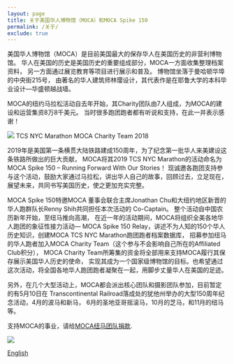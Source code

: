 ```yaml
---
layout: page
title: 关于美国华人博物馆（MOCA）和MOCA Spike 150
permalink: /关于/
exclude: true
---
```

美国华人博物馆（MOCA）是目前美国最大的保存华人在美国历史的非营利博物馆。
华人在美国的历史是美国历史的重要组成部分，MOCA一方面收集整理档案资料，
另一方面通过展览教育等项目进行展示和普及。
博物馆坐落于曼哈顿华埠的中央街215号，
由著名的华人建筑师林璎设计，其代表作是在耶鲁大学的本科毕业设计—华盛顿越战墙。

MOCA的纽约马拉松活动自去年开始，其Charity团队由7人组成，为MOCA的建设和运营集资8万8千美元。
当时很多跑团跑者都有听说和支持，在此一并表示感谢！

![](https://mocaspike150home.files.wordpress.com/2019/02/moca2018team.jpg)
TCS NYC Marathon MOCA Charity Team 2018

2019年是美国第一条横贯大陆铁路建成150周年，为了纪念第一批华人来美建设这条铁路所做出的巨大贡献，
MOCA将其2019 TCS NYC Marathon的活动命名为MOCA Spike 150 – Running Forward With Our Stories！
现诚邀各跑团支持参与这个活动，鼓励大家通过马拉松，讲出华人自己的故事，回顾过去，立足现在，
展望未来，共同书写美国历史，使之更加充实完整。


MOCA Spike 150特邀MOCA 董事会联合主席Jonathan Chu和大纽约地区新晋的华人跑群队长Renny Shih共同担任本次活动的 Co-Captain。
整个活动自中国农历新年开始，至纽马推向高潮， 在近一年的活动期间，MOCA将组织全美各地华人跑团的象征性接力活动—
MOCA Spike 150 Relay，讲述不为人知的150个华人历史知识，创建MOCA TCS NYC Marathon跑团跑者档案数据库，
招募参加纽马的华人跑者加入MOCA Charity Team（这个参与不会影响自己所在的Affiliated Club积分），
MOCA Charity Team所筹集的资金将全部用来支持MOCA履行其保存展示美国华人历史的使命，
实现其成为一个国家级博物馆的目标。也希望通过这次活动，将全国各地华人跑团跑者凝聚在一起，用脚步丈量华人在美国的足迹。

另外，在几个大型活动上，MOCA都会派出核心团队和摄影团队参加，目前暂定的有5月10日在
Transcontinental Railroad落成处的犹他州举办的大型150周年纪念活动，4月的波马和新马，
6月的圣地亚哥摇滚马，10月的芝马，和11月的纽马等。

支持MOCA的事业，请给[MOCA纽马团队捐款](https://www.crowdrise.com/o/en/campaign/moca-spike-150).

![](https://mocaspike150home.files.wordpress.com/2019/02/moca-spike-150-banner.png)

[English](https://mocaspike150.github.io/about/)
